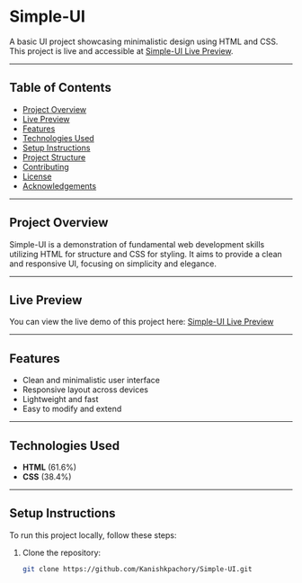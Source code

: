 # Simple-UI

A basic UI project showcasing minimalistic design using HTML and CSS. This project is live and accessible at [Simple-UI Live Preview](https://kanishkpachory.github.io/Simple-UI/).

---

## Table of Contents
- [Project Overview](#project-overview)
- [Live Preview](#live-preview)
- [Features](#features)
- [Technologies Used](#technologies-used)
- [Setup Instructions](#setup-instructions)
- [Project Structure](#project-structure)
- [Contributing](#contributing)
- [License](#license)
- [Acknowledgements](#acknowledgements)

---

## Project Overview

Simple-UI is a demonstration of fundamental web development skills utilizing HTML for structure and CSS for styling. It aims to provide a clean and responsive UI, focusing on simplicity and elegance.

---

## Live Preview

You can view the live demo of this project here: [Simple-UI Live Preview](https://kanishkpachory.github.io/Simple-UI/)

---

## Features
- Clean and minimalistic user interface
- Responsive layout across devices
- Lightweight and fast
- Easy to modify and extend

---

## Technologies Used
- **HTML** (61.6%)
- **CSS** (38.4%)

---

## Setup Instructions

To run this project locally, follow these steps:

1. Clone the repository:
   ```bash
   git clone https://github.com/Kanishkpachory/Simple-UI.git
